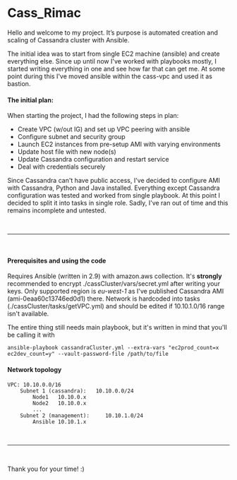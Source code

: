  # Cass_Rimac
 Hello and welcome to my project. It’s purpose is automated creation and scaling of Cassandra cluster with Ansible.

 The initial idea was to start from single EC2 machine (ansible) and create everything else. Since up until now I've worked with playbooks mostly, I started writing everything in one and see how far that can get me. At some point during this I've moved ansible within the cass-vpc and used it as bastion.
 
 #### The initial plan:

 When starting the project, I had the following steps in plan:
 - Create VPC (w/out IG) and set up VPC peering with ansible
 - Configure subnet and security group
 - Launch EC2 instances from pre-setup AMI with varying environments
 - Update host file with new node(s)
 - Update Cassandra configuration and restart service
 - Deal with credentials securely
 
 Since Cassandra can't have public access, I've decided to configure AMI with Cassandra, Python and Java installed.
 Everything except Cassandra configuration was tested and worked from single playbook. At this point I decided to split it into tasks in single role. Sadly, I've ran out of time and this remains incomplete and untested.

&nbsp;
 ***
&nbsp;

 #### Prerequisites and using the code
 Requires Ansible (written in 2.9) with amazon.aws collection.
 It's **strongly** recommended to encrypt ./cassCluster/vars/secret.yml after writing your keys.
 Only supported region is *eu-west-1* as I've published Cassandra AMI (ami-0eaa60c13746ed0d1) there.
 Network is hardcoded into tasks (./cassCluster/tasks/getVPC.yml) and should be edited if 10.10.1.0/16 range isn't available.
 
 The entire thing still needs main playbook, but it's written in mind that you'll be calling it with

 `ansible-playbook cassandraCluster.yml --extra-vars "ec2prod_count=x ec2dev_count=y" --vault-password-file /path/to/file`

 #### Network topology
 
    VPC: 10.10.0.0/16
	    Subnet 1 (cassandra):   10.10.0.0/24
            Node1	10.10.0.x
            Node2	10.10.0.x
	    	...
	    Subnet 2 (management):     10.10.1.0/24
	    	Ansible	10.10.1.x

&nbsp;
 ***
&nbsp;

 Thank you for your time! :)